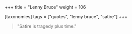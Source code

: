 +++
title = "Lenny Bruce"
weight = 106

[taxonomies]
tags = ["quotes", "lenny bruce", "satire"]
+++

> "Satire is tragedy plus time."
